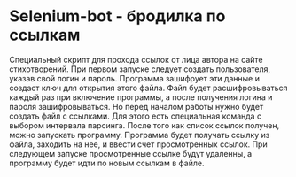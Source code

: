 # Selenium-bot - бродилка по ссылкам

Специальный скрипт для прохода ссылок от лица автора на сайте стихотворений.
При первом запуске следует создать пользователя, указав свой логин и пароль. Программа зашифрует эти данные и создаст ключ для открытия этого файла. Файл будет расшифровываться каждый раз при включение программы, а после получения логина и пароля зашифровываться.
Но перед началом работы нужно будет создать файл с ссылками. Для этого есть специальная команда с выбором интервала парсинга.
После того как список ссылок получен, можно запускать программу. Программа будет получать ссылку из файла, заходить на нее, и ввести счет просмотренных ссылок. При следующем запуске просмотренные ссылке будут удаленны, а программу будет идти по новым ссылкам в файле.
